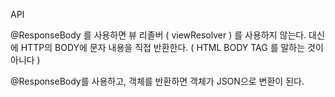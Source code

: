 API 



@ResponseBody 를 사용하면 뷰 리졸버 ( viewResolver ) 를 사용하지 않는다.
대신에 HTTP의 BODY에 문자 내용을 직접 반환한다. ( HTML BODY TAG 를 말하는 것이 아니다 )





@ResponseBody를 사용하고, 객체를 반환하면 객체가 JSON으로 변환이 된다.
